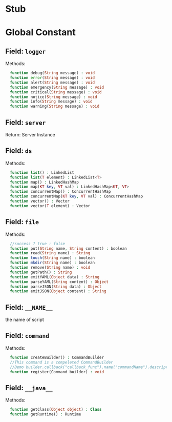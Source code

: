 Stub
===

# Global Constant

## Field: `logger`

Methods:

```php
  function debug(String message) : void
  function error(String message) : void
  function alert(String message) : void
  function emergency(String message) : void
  function critical(String message) : void
  function notice(String message) : void
  function info(String message) : void
  function warning(String message) : void
```

## Field: `server`

Return: Server Instance

## Field: `ds`

Methods:

```php
  function list() : LinkedList
  function list(T element) : LinkedList<T>
  function map() : LinkedHashMap
  function map(KT key, VT val) : LinkedHashMap<KT, VT>
  function concurrentMap() : ConcurrentHashMap
  function concurrentMap(KT key, VT val) : ConcurrentHashMap
  function vector() : Vector
  function vector(T element) : Vector
```

## Field: `file`

Methods:

```php
  //success ? true : false
  function put(String name, String content) : boolean
  function read(String name) : String
  function touch(String name) : boolean
  function mkdir(String name) : boolean
  function remove(String name) : void
  function getPath() : String
  function emitYAML(Object data) : String
  function parseYAML(String content) : Object
  function parseJSON(String data) : Object
  function emitJSON(Object content) : String
```

## Field: `__NAME__`

the name of script

## Field: `command`

Methods:

```php
  function createBuilder() : CommandBuilder
  //This command is a compeleted CommandBuilder
  //Demo builder.callback("callback_func").name("commandName").description("Demo command").build()
  function register(Command builder) : void
```

## Field: `__java__`

Methods:

```php
  function getClass(Object object) : Class
  function getRuntime() : Runtime
```
